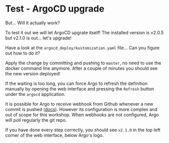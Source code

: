 
# Test - ArgoCD upgrade

But... Will it actually work?

To test it out we will let ArgoCD upgrate itself! The installed version is
v2.0.5 but v2.1.0 is out... let's upgrade!

Have a look at the `argocd_deploy/kustomization.yaml` file... Can you figure out how to do it?

Apply the change by committing and pushing to `master`, no need to use the docker command line anymore.
After a couple of minutes you should see the new version deployed!

If the waiting is too long, you can force Argo to refresh the definition
manually by opening the web interface and pressing the `Refresh` button
under the `argocd` application.

It is possible for Argo to receive webhook from Github whenever a new
commit is pushed
([docs](https://argoproj.github.io/argo-cd/operator-manual/webhook/)).
However its configuration is more complex and out of scope for this
workshop. When webhooks are not configured, Argo will poll regularly the
git repo.

If you have done every step correctly, you should see `v2.1.0` in the top
left corner of the web interface, below Argo's logo.
